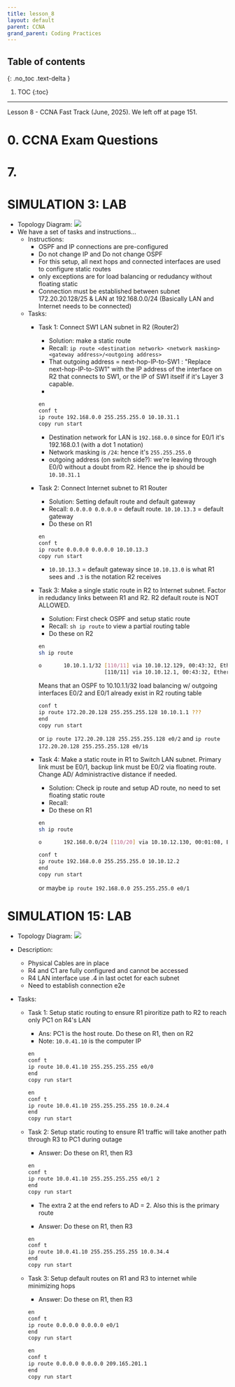```yaml
---
title: lesson_8
layout: default
parent: CCNA
grand_parent: Coding Practices
---
```

## Table of contents
{: .no_toc .text-delta }

1. TOC
{:toc}

---
Lesson 8 - CCNA Fast Track (June, 2025). We left off at page 151.

# 0. CCNA Exam Questions

# 7. 

# SIMULATION 3: LAB
- Topology Diagram: ![](../../../../../assets/images/ccna/simulation/simulation_3.jpg)
- We have a set of tasks and instructions...
    - Instructions: 
        - OSPF and IP connections are pre-configured
        - Do not change IP and Do not change OSPF
        - For this setup, all next hops and connected interfaces are used to configure static routes
        - only exceptions are for load balancing or redudancy without floating static
        - Connection must be established between subnet 172.20.20.128/25 & LAN at 192.168.0.0/24 (Basically LAN and Internet needs to be connected)
    - Tasks:
        - Task 1: Connect SW1 LAN subnet in R2 (Router2) 
            - Solution: make a static route
            - Recall: `ip route <destination network> <network masking> <gateway address>/<outgoing address>`
            - That outgoing address = next-hop-IP-to-SW1 : "Replace next-hop-IP-to-SW1" with the IP address of the interface on R2 that connects to SW1, or the IP of SW1 itself if it's Layer 3 capable.
            - 
            ```bash
            en
            conf t
            ip route 192.168.0.0 255.255.255.0 10.10.31.1
            copy run start
            ```
            - Destination network for LAN is `192.168.0.0` since for E0/1 it's 192.168.0.1 (with a dot 1 notation)
            - Network masking is `/24`: hence it's `255.255.255.0`
            - outgoing address (on switch side?): we're leaving through E0/0 without a doubt from R2. Hence the ip should be `10.10.31.1` 

        - Task 2: Connect Internet subnet to R1 Router
            - Solution: Setting default route and default gateway
            - Recall: `0.0.0.0 0.0.0.0` = default route. `10.10.13.3` = default gateway
            - Do these on R1
            ```bash
            en
            conf t
            ip route 0.0.0.0 0.0.0.0 10.10.13.3
            copy run start
            ```
            - `10.10.13.3` = default gateway since `10.10.13.0` is what R1 sees and `.3` is the notation R2 receives
        - Task 3: Make a single static route in R2 to Internet subnet. Factor in redudancy links between R1 and R2. R2 default route is NOT ALLOWED.
            - Solution: First check OSPF and setup static route
            - Recall: `sh ip route` to view a partial routing table
            - Do these on R2
            ```bash
            en
            sh ip route
            ```

            ```bash
            o       10.10.1.1/32 [110/11] via 10.10.12.129, 00:43:32, Ethernet0/2
                                 [110/11] via 10.10.12.1, 00:43:32, Ethernet 0/1
            ```
            Means that an OSPF to 10.10.1.1/32 load balancing w/ outgoing interfaces E0/2 and E0/1 already exist in R2 routing table

            ```bash
            conf t
            ip route 172.20.20.128 255.255.255.128 10.10.1.1 ???
            end
            copy run start
            ``` 
            or `ip route 172.20.20.128 255.255.255.128 e0/2` and `ip route 172.20.20.128 255.255.255.128 e0/1`s
            
        - Task 4: Make a static route in R1 to Switch LAN subnet. Primary link must be E0/1, backup link must be E0/2 via floating route. Change AD/ Administractive distance if needed.
            - Solution: Check ip route and setup AD route, no need to set floating static route
            - Recall:
            - Do these on R1
            ```bash
            en
            sh ip route
            ```

            ```bash
            o       192.168.0.0/24 [110/20] via 10.10.12.130, 00:01:08, Ethernet0/2
            ```

            ```bash
            conf t
            ip route 192.168.0.0 255.255.255.0 10.10.12.2
            end
            copy run start
            ```
            or maybe `ip route 192.168.0.0 255.255.255.0 e0/1`

# SIMULATION 15: LAB
- Topology Diagram: ![](../../../../../assets/images/ccna/simulation/simulation_15.jpg)
- Description:
    - Physical Cables are in place
    - R4 and C1 are fully configured and cannot be accessed
    - R4 LAN interface use .4 in last octet for each subnet
    - Need to establish connection e2e

- Tasks:
    - Task 1: Setup static routing to ensure R1 piroritize path to R2 to reach only PC1 on R4's LAN
        - Ans: PC1 is the host route. Do these on R1, then on R2
        - Note: `10.0.41.10` is the computer IP
        ```bash
        en
        conf t
        ip route 10.0.41.10 255.255.255.255 e0/0
        end
        copy run start
        ```

        ```bash
        en
        conf t
        ip route 10.0.41.10 255.255.255.255 10.0.24.4
        end
        copy run start
        ```

    - Task 2: Setup static routing to ensure R1 traffic will take another path through R3 to PC1 during outage
        - Answer: Do these on R1, then R3
        ```bash
        en
        conf t
        ip route 10.0.41.10 255.255.255.255 e0/1 2
        end
        copy run start
        ```
        - The extra 2 at the end refers to AD = 2. Also this is the primary route

        - Answer: Do these on R1, then R3
        ```bash
        en
        conf t
        ip route 10.0.41.10 255.255.255.255 10.0.34.4
        end
        copy run start
        ```

    - Task 3: Setup default routes on R1 and R3 to internet while minimizing hops
        - Answer: Do these on R1, then R3
        ```bash
        en
        conf t
        ip route 0.0.0.0 0.0.0.0 e0/1
        end
        copy run start
        ```

        ```bash
        en
        conf t
        ip route 0.0.0.0 0.0.0.0 209.165.201.1
        end
        copy run start
        ```